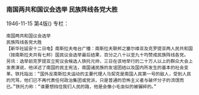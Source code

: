 ### 南国两共和国议会选举  民族阵线各党大胜

1946-11-15
第4版()
专栏：

    南国两共和国议会选举
    民族阵线各党大胜
    【新华社延安十二日电】南斯拉夫电台广播：南斯拉夫联邦之塞尔维亚及克罗提亚两人民共和国（按南斯拉夫共有七邦）国民议会选举最后结果，百分之八十以至九十均赞成民族阵线各党。
    另讯：选举前克罗提亚立宪议会候选人铁托元帅，三日在该地举行的二十万人以上的群众大会上发表演说，他详述了南国的民主宪法，南国诸民族的友谊团结以及国内所发生的基本的社会变革。铁托指出：“国外反南斯拉夫运动的主要代理人马契克是南国人民第一号的敌人，受到人民的咒骂，他们已不再代表任何政治集团或党派，只是普通的恐怖主义者与破坏分子的流氓而已。”铁托力称：“谁要想挡住我们人民的路，他是会像小毛虫似的被辗碎的。”
